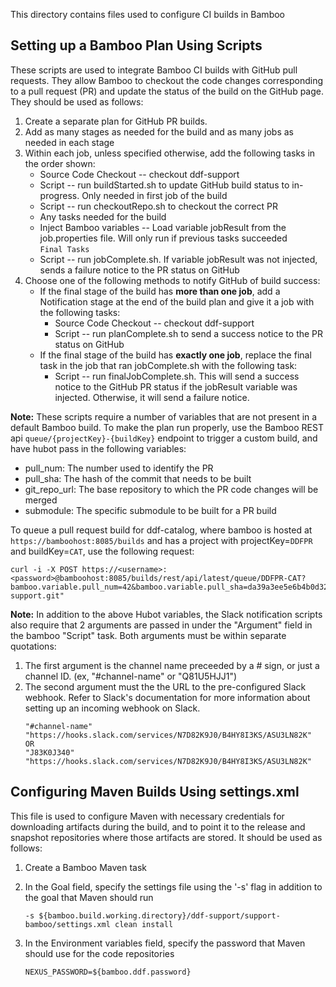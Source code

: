 <!--
/*
 * Copyright (c) Codice Foundation
 *
 * This is free software: you can redistribute it and/or modify it under the terms of the GNU Lesser General Public License as published by the Free Software Foundation, either
 * version 3 of the License, or any later version.
 *
 * This program is distributed in the hope that it will be useful, but WITHOUT ANY WARRANTY; without even the implied warranty of MERCHANTABILITY or FITNESS FOR A PARTICULAR PURPOSE.
 * See the GNU Lesser General Public License for more details. A copy of the GNU Lesser General Public License is distributed along with this program and can be found at
 * <http://www.gnu.org/licenses/lgpl.html>.
 */
-->

This directory contains files used to configure CI builds in Bamboo

## Setting up a Bamboo Plan Using Scripts

These scripts are used to integrate Bamboo CI builds with GitHub pull requests. They allow Bamboo to checkout the code changes corresponding to a pull request (PR) and update the status of the build on the GitHub page. They should be used as follows:

1. Create a separate plan for GitHub PR builds.
2. Add as many stages as needed for the build and as many jobs as needed in each stage
3. Within each job, unless specified otherwise, add the following tasks in the order shown:
    * Source Code Checkout -- checkout ddf-support  
    * Script -- run buildStarted.sh to update GitHub build status to in-progress. Only needed in first job of the build  
    * Script -- run checkoutRepo.sh to checkout the correct PR  
    * Any tasks needed for the build
    * Inject Bamboo variables -- Load variable jobResult from the job.properties file. Will only run if previous tasks succeeded  
      `Final Tasks`
    * Script -- run jobComplete.sh. If variable jobResult was not injected, sends a failure notice to the PR status on GitHub
4. Choose one of the following methods to notify GitHub of build success:
    * If the final stage of the build has **more than one job**, add a Notification stage at the end of the build plan and give it a job with the following tasks:
        * Source Code Checkout -- checkout ddf-support  
        * Script -- run planComplete.sh to send a success notice to the PR status on GitHub  
    * If the final stage of the build has **exactly one job**, replace the final task in the job that ran jobComplete.sh with the following task:
        * Script -- run finalJobComplete.sh. This will send a success notice to the GitHub PR status if the jobResult variable was injected. Otherwise, it will send a failure notice.

**Note:** These scripts require a number of variables that are not present in a default Bamboo build. To make the plan run properly, use the Bamboo REST api `queue/{projectKey}-{buildKey}` endpoint to trigger a custom build, and have hubot pass in the following variables:
  * pull_num: The number used to identify the PR
  * pull_sha: The hash of the commit that needs to be built
  * git_repo_url: The base repository to which the PR code changes will be merged  
  * submodule: The specific submodule to be built for a PR build
  
  To queue a pull request build for ddf-catalog, where bamboo is hosted at `https://bamboohost:8085/builds` and has a project with projectKey=`DDFPR` and buildKey=`CAT`, use the following request: 
  
   ```
   curl -i -X POST https://<username>:<password>@bamboohost:8085/builds/rest/api/latest/queue/DDFPR-CAT?bamboo.variable.pull_num=42&bamboo.variable.pull_sha=da39a3ee5e6b4b0d3255bfef95601890afd80709&bamboo.variable.git_repo_url=https://github.com/codice/ddf-support.git"
   ```

**Note:** In addition to the above Hubot variables, the Slack notification scripts also require that 2 arguments are passed in under the "Argument" field in the bamboo "Script" task. Both arguments must be within separate quotations:
1. The first argument is the channel name preceeded by a # sign, or just a channel ID. (ex, "#channel-name" or "Q81U5HJJ1")
2. The second argument must the the URL to the pre-configured Slack webhook. Refer to Slack's documentation for more information about setting up an incoming webhook on Slack.
    ```
    "#channel-name" "https://hooks.slack.com/services/N7D82K9J0/B4HY8I3KS/ASU3LN82K"
    OR
    "J83K0J340" "https://hooks.slack.com/services/N7D82K9J0/B4HY8I3KS/ASU3LN82K"
    ```

## Configuring Maven Builds Using settings.xml

This file is used to configure Maven with necessary credentials for downloading artifacts during the build, and to point it to the release and snapshot repositories where those artifacts are stored. It should be used as follows:

1. Create a Bamboo Maven task
2. In the Goal field, specify the settings file using the '-s' flag in addition to the goal that Maven should run

    ```
    -s ${bamboo.build.working.directory}/ddf-support/support-bamboo/settings.xml clean install
    ```
    
3. In the Environment variables field, specify the password that Maven should use for the code repositories

    ```
    NEXUS_PASSWORD=${bamboo.ddf.password}
    ```
